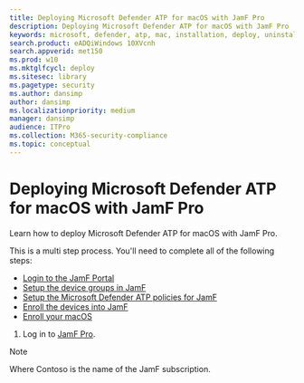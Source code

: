 ```yaml
---
title: Deploying Microsoft Defender ATP for macOS with JamF Pro
description: Deploying Microsoft Defender ATP for macOS with JamF Pro
keywords: microsoft, defender, atp, mac, installation, deploy, uninstallation, intune, jamfpro, macos, catalina, mojave, high sierra
search.product: eADQiWindows 10XVcnh
search.appverid: met150
ms.prod: w10
ms.mktglfcycl: deploy
ms.sitesec: library
ms.pagetype: security
ms.author: dansimp
author: dansimp
ms.localizationpriority: medium
manager: dansimp
audience: ITPro
ms.collection: M365-security-compliance 
ms.topic: conceptual
---
```


# Deploying Microsoft Defender ATP for macOS with JamF Pro

Learn how to deploy Microsoft Defender ATP for macOS with JamF Pro.

This is a multi step process. You'll need to complete all of the following steps:

- [Login to the JamF Portal](mac-install-jamfpro-login.md)
- [Setup the device groups in JamF]()
- [Setup the Microsoft Defender ATP policies for JamF]()
- [Enroll the devices into JamF]()
- [Enroll your macOS]()

1. Log in to [JamF Pro](https://contoso.jamfcloud.com/index.html).

>[!NOTE]
> Where Contoso is the name of the JamF subscription.



